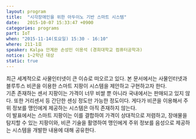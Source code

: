 ```yaml
---
layout: program
title:  "시각장애인을 위한 아두이노 기반 스마트 시스템"
date:   2015-10-07 15:33:47 +0900
categories: programs
part: IoT
when: "2015-11-14(토요일) 15:30 - 16:10"
where: 211-1호
speaker: Kalpa 안계완 손성민 이용석 (경희대학교 컴퓨터공학과)
notice: 1~2학년 대상
static: true
---
```

최근 세계적으로 사물인터넷이 큰 이슈로 떠오르고 있다.
본 문서에서는 사물인터넷과 블루투스 비콘을 이용한 스마트 지팡이 시스템을 제안하고 구현하고자 한다.  
기존 존재하는 센서 지팡이는 가격이 너무 비쌀 뿐 아니라 국내에서는 판매되고 있지 않다.
또한 거리센서 등 간단한 센싱 정도만 가능한 정도이다.
게다가 비콘을 이용해서 주위 정보를 맹인에게 제공하는 시스템은 아직 존재하지 않는다.  
이 발표에서는 스마트 지팡이는 이를 결합하여 가격이 상대적으로 저렴하고, 장애물을 탐지할 수 있는 지팡이와, 비콘 기술을 활영하여 맹인에게 주위 정보를 음성으로 제공하는 시스템을 개발한 내용에 대해 공유한다.
